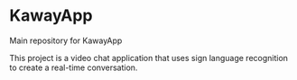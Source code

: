 # KawayApp
Main repository for KawayApp

This project is a video chat application that uses sign language recognition to create a real-time conversation.
